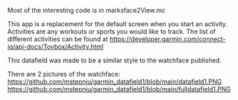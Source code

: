 Most of the interesting code is in marksface2View.mc

This app is a replacement for the default screen when you start an activity.  Activities are any workouts or sports you would like to track.
The list of different activities can be found at https://developer.garmin.com/connect-iq/api-docs/Toybox/Activity.html

This datafield was made to be a similar style to the watchface published.

There are 2 pictures of the watchface:
https://github.com/mstepniu/garmin_datafield1/blob/main/datafield1.PNG
https://github.com/mstepniu/garmin_datafield1/blob/main/fulldatafield1.PNG
